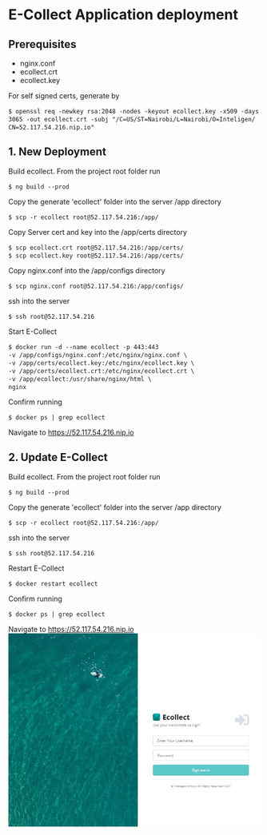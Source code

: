 # E-Collect Application deployment
## Prerequisites
- nginx.conf 
- ecollect.crt
- ecollect.key

For self signed certs, generate by
```
$ openssl req -newkey rsa:2048 -nodes -keyout ecollect.key -x509 -days 3065 -out ecollect.crt -subj "/C=US/ST=Nairobi/L=Nairobi/O=Inteligen/ CN=52.117.54.216.nip.io"
```
## 1. New Deployment
Build ecollect. From the project root folder run
```
$ ng build --prod
```
Copy the generate 'ecollect' folder into the server /app directory
```
$ scp -r ecollect root@52.117.54.216:/app/
```
Copy Server cert and key into the /app/certs directory
```
$ scp ecollect.crt root@52.117.54.216:/app/certs/
$ scp ecollect.key root@52.117.54.216:/app/certs/
```
Copy nginx.conf into the /app/configs directory
```
$ scp nginx.conf root@52.117.54.216:/app/configs/
```
ssh into the server
```
$ ssh root@52.117.54.216
```
Start E-Collect
```
$ docker run -d --name ecollect -p 443:443
-v /app/configs/nginx.conf:/etc/nginx/nginx.conf \
-v /app/certs/ecollect.key:/etc/nginx/ecollect.key \
-v /app/certs/ecollect.crt:/etc/nginx/ecollect.crt \
-v /app/ecollect:/usr/share/nginx/html \
nginx
```
Confirm running
```
$ docker ps | grep ecollect
```
Navigate to https://52.117.54.216.nip.io

## 2. Update E-Collect
Build ecollect. From the project root folder run
```
$ ng build --prod
```
Copy the generate 'ecollect' folder into the server /app directory
```
$ scp -r ecollect root@52.117.54.216:/app/
```
ssh into the server
```
$ ssh root@52.117.54.216
```
Restart E-Collect
```
$ docker restart ecollect
```
Confirm running
```
$ docker ps | grep ecollect
```
Navigate to https://52.117.54.216.nip.io \
![alt text](https://github.com/inteligeninfosys/ecollect-docs/blob/main/ecollectapp.JPG?raw=true)
